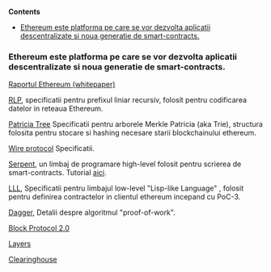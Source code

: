 <!-- START doctoc generated TOC please keep comment here to allow auto update -->
<!-- DON'T EDIT THIS SECTION, INSTEAD RE-RUN doctoc TO UPDATE -->
**Contents**

- [Ethereum este platforma pe care se vor dezvolta aplicatii descentralizate si noua generatie de smart-contracts.](#ethereum-este-platforma-pe-care-se-vor-dezvolta-aplicatii-descentralizate-si-noua-generatie-de-smart-contracts)

<!-- END doctoc generated TOC please keep comment here to allow auto update -->

### Ethereum este platforma pe care se vor dezvolta aplicatii descentralizate si noua generatie de smart-contracts. 

[Raportul Ethereum (whitepaper)](https://github.com/ethereum/wiki/wiki/%5BRomanian%5D-White-Paper)

[RLP](https://github.com/ethereum/wiki/wiki/%5BRomanian%5D-RLP), specificatii pentru prefixul liniar recursiv, folosit pentru codificarea datelor in reteaua Ethereum.

[Patricia Tree](https://github.com/ethereum/wiki/wiki/%5BRomanian%5D-Patricia-Tree) Specificatii pentru arborele Merkle Patricia (aka Trie), structura folosita pentru stocare si hashing necesare starii blockchainului ethereum.

[Wire protocol](https://github.com/ethereum/wiki/wiki/%5BRomanian%5D-Wire-Protocol) Specificatii.

[Serpent](https://github.com/ethereum/wiki/wiki/%5BRomanian%5D-Serpent-programming-language-operations), un limbaj de programare high-level folosit pentru scrierea de smart-contracts. Tutorial [aici](https://github.com/ethereum/wiki/wiki/%5BRomanian%5D-Serpent-programming-language-operations).

[LLL](https://github.com/ethereum/cpp-ethereum/wiki/LLL), Specificatii pentru limbajul low-level "Lisp-like Language" , folosit pentru definirea contractelor in clientul ethereum incepand cu PoC-3.

[Dagger](https://github.com/ethereum/wiki/wiki/%5BRomanian%5D-Dagger), Detalii despre algoritmul "proof-of-work".

[Block Protocol 2.0](https://github.com/ethereum/wiki/wiki/%5BRomanian%5D-Block-Protocol-2.0)

[Layers](https://github.com/ethereum/wiki/wiki/%5BRomanian%5D-Layers)

[Clearinghouse](https://github.com/ethereum/wiki/wiki/%5BRomanian%5D-Clearinghouse)